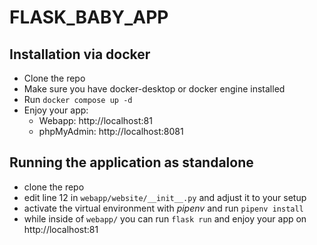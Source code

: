 # FLASK_BABY_APP

## Installation via docker
 - Clone the repo
 - Make sure you have docker-desktop or docker engine installed
 - Run ```docker compose up -d```
 - Enjoy your app:
    - Webapp: http://localhost:81
    - phpMyAdmin: http://localhost:8081

## Running the application as standalone
 - clone the repo
 - edit line 12 in ```webapp/website/__init__.py``` and adjust it to your setup
 - activate the virtual environment with _pipenv_ and run ```pipenv install```
 - while inside of ```webapp/``` you can run ```flask run``` and enjoy your app on http://localhost:81
